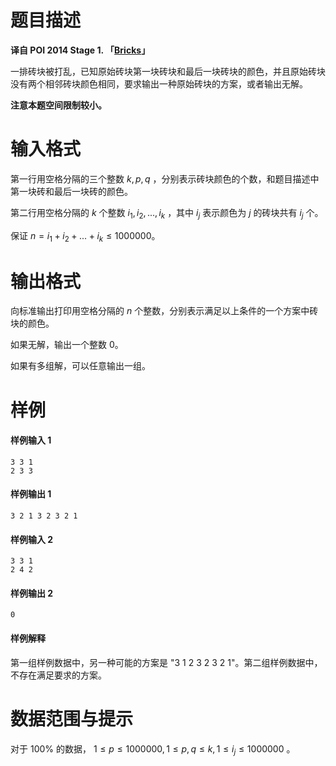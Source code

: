 
# 题目描述

**译自 POI 2014 Stage 1. 「[Bricks](https://szkopul.edu.pl/problemset/problem/hepq5oWcHLsMo3oOy-dp3OZC/site/?key=statement)」**

一排砖块被打乱，已知原始砖块第一块砖块和最后一块砖块的颜色，并且原始砖块没有两个相邻砖块颜色相同，要求输出一种原始砖块的方案，或者输出无解。

**注意本题空间限制较小。**

# 输入格式

第一行用空格分隔的三个整数 $k,p,q$ ，分别表示砖块颜色的个数，和题目描述中第一块砖和最后一块砖的颜色。

第二行用空格分隔的 $k$ 个整数 $i_1, i_2, ..., i_k$ ，其中 $i_j$ 表示颜色为 $j$ 的砖块共有 $i_j$ 个。

保证 $n=i_1+i_2+...+i_k \le 1000000$。

# 输出格式

向标准输出打印用空格分隔的 $n$ 个整数，分别表示满足以上条件的一个方案中砖块的颜色。

如果无解，输出一个整数 $0$。

如果有多组解，可以任意输出一组。

# 样例

#### 样例输入 1
```plain
3 3 1
2 3 3
```

#### 样例输出 1
```plain
3 2 1 3 2 3 2 1
```

#### 样例输入 2
```plain
3 3 1
2 4 2
```

#### 样例输出 2
```plain
0
```

#### 样例解释
第一组样例数据中，另一种可能的方案是 "3 1 2 3 2 3 2 1"。第二组样例数据中，不存在满足要求的方案。

# 数据范围与提示

对于 $100\%$ 的数据， $1 \le p \le 1000000, 1 \le p,q \le k , 1 \le i_j \le 1000000$ 。

